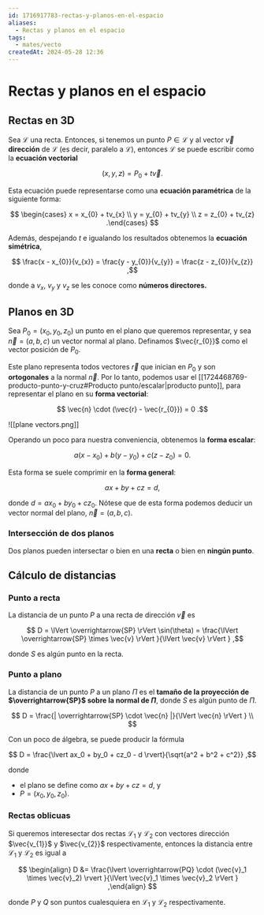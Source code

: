 ```yaml
---
id: 1716917783-rectas-y-planos-en-el-espacio
aliases:
  - Rectas y planos en el espacio
tags:
  - mates/vecto
createdAt: 2024-05-28 12:36
---
```


# Rectas y planos en el espacio

## Rectas en 3D

Sea $\mathscr{L}$ una recta. Entonces, si tenemos un punto $P \in \mathscr{L}$ y al vector $\vec{v}$ **dirección** de $\mathscr{L}$ (es decir, paralelo a $\mathscr{L}$), entonces $\mathscr{L}$ se puede escribir como la **ecuación vectorial**

$$
(x,y,z) = P_{0} + t\vec{v}
.$$

Esta ecuación puede representarse como una **ecuación paramétrica** de la siguiente forma:

$$
\begin{cases}
x = x_{0} + tv_{x} \\
y = y_{0} + tv_{y} \\
z = z_{0} + tv_{z}
.\end{cases}
$$

Además, despejando $t$ e igualando los resultados obtenemos la **ecuación simétrica**,

$$
\frac{x - x_{0}}{v_{x}} = \frac{y - y_{0}}{v_{y}} = \frac{z - z_{0}}{v_{z}}
,$$

donde a $v_{x}$, $v_{y}$ y $v_{z}$ se les conoce como **números directores.**

## Planos en 3D

Sea $P_{0} = (x_{0}, y_{0}, z_{0})$ un punto en el plano que queremos representar, y sea $\vec{n} = (a,b,c)$ un vector normal al plano. Definamos $\vec{r_{0}}$ como el vector posición de $P_{0}$.

Este plano representa todos vectores $\vec{r}$ que inician en $P_{0}$ y son **ortogonales** a la normal $\vec{n}$. Por lo tanto, podemos usar el [[1724468769-producto-punto-y-cruz#Producto punto/escalar|producto punto]], para representar el plano en su **forma vectorial**:

$$
\vec{n} \cdot (\vec{r} - \vec{r_{0}}) = 0
.$$

![[plane vectors.png]]

Operando un poco para nuestra conveniencia, obtenemos la **forma escalar**:

$$
a(x - x_{0}) + b(y - y_{0}) + c(z - z_{0}) = 0
.$$

Esta forma se suele comprimir en la **forma general**:

$$
ax + by + cz = d
,$$

donde $d = ax_{0} + by_{0} + cz_{0}$. Nótese que de esta forma podemos deducir un vector normal del plano, $\vec{n} = (a,b,c)$.

### Intersección de dos planos

Dos planos pueden intersectar o bien en una **recta** o bien en **ningún punto**.

## Cálculo de distancias

### Punto a recta

La distancia de un punto $P$ a una recta de dirección $\vec{v}$ es

$$
D = \lVert \overrightarrow{SP} \rVert \sin(\theta) = \frac{\lVert \overrightarrow{SP} \times \vec{v} \rVert }{\lVert \vec{v} \rVert }
,$$

donde $S$ es algún punto en la recta.

### Punto a plano

La distancia de un punto $P$ a un plano $\Pi$ es el **tamaño de la proyección de $\overrightarrow{SP}$ sobre la normal de $\Pi$**, donde $S$ es algún punto de $\Pi$.

$$
D = \frac{| \overrightarrow{SP} \cdot \vec{n} |}{\lVert \vec{n} \rVert } \\
$$

Con un poco de álgebra, se puede producir la fórmula

$$
D = \frac{\lvert ax_0 + by_0 + cz_0 - d \rvert}{\sqrt{a^2 + b^2 + c^2}}
,$$

donde

- el plano se define como $ax + by + cz = d$, y
- $P = (x_0, y_0, z_0)$.

### Rectas oblicuas

Si queremos interesectar dos rectas $\mathscr{L_{1}}$ y $\mathscr{L_{2}}$ con vectores dirección $\vec{v_{1}}$ y $\vec{v_{2}}$ respectivamente, entonces la distancia entre $\mathscr{L_{1}}$ y $\mathscr{L_{2}}$ es igual a

$$
\begin{align}
D &= \frac{\lvert \overrightarrow{PQ} \cdot (\vec{v}_1 \times \vec{v}_2) \rvert }{\lVert \vec{v}_1 \times \vec{v}_2 \rVert }
,\end{align}
$$

donde $P$ y $Q$ son puntos cualesquiera en $\mathscr{L_{1}}$ y $\mathscr{L_{2}}$  respectivamente.

